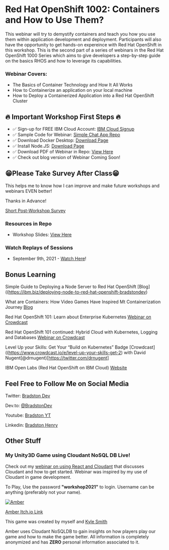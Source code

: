 # Red Hat OpenShift 1002: Containers and How to Use Them?

This webinar will try to demystify containers and teach you how you use them within application development and deployment. Participants will also have the opportunity to get hands-on expereince with Red Hat OpenShift in this workshop. This is the second part of a series of webinars in the Red Hat OpenShift 1000 Series which aims to give developers a step-by-step guide on the basics RHOS and how to leverage its capabilities. 

### Webinar Covers:

- The Basics of Container Technology and How It All Works
- How to Containerize an application on your local machine
- How to Deploy a Containerized Application into a Red Hat OpenShift Cluster


## 🔥 Important Workshop First Steps 🔥

- ✅ Sign-up for FREE IBM Cloud Account:  [IBM Cloud Signup](https://ibm.biz/BdfnQp)
- ✅ Sample Code for Webinar: [Simple Chat App Repo](http://ibm.biz/simple-chat-app-repo-bradstondev)
- ✅ Download Docker Desktop:  [Download Page](https://www.docker.com/products/docker-desktop)
- ✅ Install Node.JS:  [Download Page](https://nodejs.org/en/)
- ✅ Download PDF of Webinar in Repo: [View Here](https://raw.githubusercontent.com/bradstondevcode/Red-Hat-OpenShift-1002/master/RHOS_1002-09_09_2021.pdf)
- ✅ Check out blog version of Webinar Coming Soon!

## 😁Please Take Survey After Class😁

This helps me to know how I can improve and make future workshops and webinars EVEN better!

Thanks in Advance!

[Short Post-Workshop Survey](https://ibm.biz/BdfnQ8)

### Resources in Repo

- Workshop Slides: [View Here](https://raw.githubusercontent.com/bradstondevcode/Red-Hat-OpenShift-1002/master/RHOS_1002-09_09_2021.pdf)

### Watch Replays of Sessions

- September 9th, 2021 - [Watch Here](https://ibm.biz/red-hat-openshift-1002-09092021)!


## Bonus Learning

Simple Guide to Deploying a Node Server to Red Hat OpenShift  [Blog]((https://ibm.biz/deploying-node-to-red-hat-openshift-bradstondev)

What are Containers: How Video Games Have Inspired Mt Containerization Journey [Blog](https://ibm.biz/what-are-containers-devto-bradstondev)

Red Hat OpenShift 101: Learn about Enterprise Kubernetes
[Webinar on Crowdcast](http://ibm.biz/red-hat-101-crowdcast-03022021)

Red Hat OpenShift 101 continued: Hybrid Cloud with Kubernetes, Logging and Databases
[Webinar on Crowdcast](http://ibm.biz/red-hat-101-pt2-crowdcast-03192021)

Level Up your Skills: Get Your “Build on Kubernetes” Badge [Crowdcast]((https://www.crowdcast.io/e/level-up-your-skills-get-2) with David Nugent[@drnugent)[https://twitter.com/drnugent]

IBM Open Labs (Red Hat OpenShift on IBM Cloud) [Website](https://ibm.biz/open-labs-red-ha-openshift-bradstondev)


## Feel Free to Follow Me on Social Media

Twitter: [Bradston Dev](https://twitter.com/BradstonDev)

Dev.to: [@BradstonDev](https://dev.to/bradstondev)

Youtube: [Bradston YT](https://www.youtube.com/channel/UC6Ky8s71RP65akLb_XV1_OA)

Linkedin: [Bradston Henry](https://www.linkedin.com/in/bradston-henry/)


## Other Stuff


### My Unity3D Game using Cloudant NoSQL DB Live!

Check out my [webinar on using React and Cloudant](https://ibm.biz/React-andCloudant-Basics-050621) that discusses Cloudant and how to get started. Webinar was inspired by my use of Cloudant in game development.

To Play, Use the password **"workshop2021"** to login. Username can be anything (preferably not your name). 

[![Amber](https://img.itch.zone/aW1hZ2UvMTgzMTA1Lzg1NjI0Mi5wbmc=/original/uvzIJy.png "Amber")](http://https://sleeping-zebu-games.itch.io/amber "Amber")

[Amber Itch.io Link](https://sleeping-zebu-games.itch.io/amber)

This game was created by myself and [Kyle Smith](https://www.linkedin.com/in/kyle-smith-67393b80/)

Amber uses Cloudant NoSQLDB to gain insights on how players play our game and how to make the game better. All information is completely anonymized and has **ZERO** personal information associated to it.


